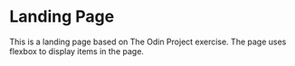 # Landing Page

This is a landing page based on The Odin Project exercise. The page uses flexbox to display items in the page.
